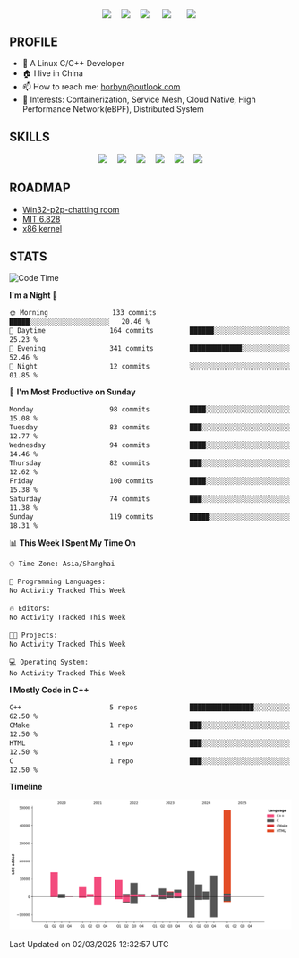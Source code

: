 
<!-- 个人资料 -->
<p align="center"> 
<a href="https://horbyn.github.io" target="_blank"><img  align=center src="https://img.shields.io/badge/Blog-Horbynz_hub-%231677ff?style=social"/></a>&emsp;
<a href="https://www.zhihu.com/people/horbyn4zz" target="_blank"><img  align=center src="https://img.shields.io/badge/Zhihu-知乎-%23000000?style=social"/></a>&emsp;
<a href="https://komarev.com/ghpvc/?username=horbyn&abbreviated=true" target="_blank"><img align="center" src="https://komarev.com/ghpvc/?username=horbyn&abbreviated=true"/></a>&emsp;
<a href="https://img.shields.io/github/stars/horbyn?style=social" target="_blank" ><img align=center src="https://img.shields.io/github/stars/horbyn?style=social&logoColor=%231677ff&labelColor=rgb(89, 89, 89)&color=rgb(3, 126, 187)" style="margin: 0 5px" /></a>&emsp;
<a href="https://img.shields.io/github/followers/horbyn?style=social" target="_blank" ><img align="center" src="https://img.shields.io/github/followers/horbyn?style=social&logoColor=%231677ff&labelColor=rgb(89, 89, 89)&color=rgb(3, 126, 187)" style="margin: 0 5px" /></a>
</p>

## PROFILE
- 🌱 A Linux C/C++ Developer
- 🏠 I live in China
- 📫 How to reach me: horbyn@outlook.com
- 🤔 Interests: Containerization, Service Mesh, Cloud Native, High Performance Network(eBPF), Distributed System

## SKILLS

<p align="center">
<a href=""><img src="https://img.shields.io/badge/Blogger-FF5722?style=for-the-badge&logo=blogger&logoColor=white" ></a>&emsp;
<a href=""><img src="https://img.shields.io/badge/Linux-FCC624?style=for-the-badge&logo=linux&logoColor=black" ></a>&emsp;
<a href=""><img src="https://img.shields.io/badge/C-00599C?style=for-the-badge&logo=c&logoColor=white" ></a>&emsp;
<a href=""><img src="https://img.shields.io/badge/C%2B%2B-00599C?style=for-the-badge&logo=c%2B%2B&logoColor=white" ></a>&emsp;
<a href=""><img src="https://img.shields.io/badge/Visual_Studio_Code-0078D4?style=for-the-badge&logo=visual%20studio%20code&logoColor=white" ></a>&emsp;
<a href=""><img src="https://img.shields.io/badge/GIT-E44C30?style=for-the-badge&logo=git&logoColor=white" ></a>
</p>

## ROADMAP

- [Win32-p2p-chatting room](https://horbyn.github.io/2022/03/14/winsock/)
- [MIT 6.828](https://horbyn.github.io/2022/04/21/xv6-11/)
- [x86 kernel](https://horbyn.github.io/2025/01/02/hoo-1/)

## STATS

<!--START_SECTION:waka-->
![Code Time](http://img.shields.io/badge/Code%20Time-0%20secs-blue)

**I'm a Night 🦉** 

```text
🌞 Morning                133 commits         █████░░░░░░░░░░░░░░░░░░░░   20.46 % 
🌆 Daytime                164 commits         ██████░░░░░░░░░░░░░░░░░░░   25.23 % 
🌃 Evening                341 commits         █████████████░░░░░░░░░░░░   52.46 % 
🌙 Night                  12 commits          ░░░░░░░░░░░░░░░░░░░░░░░░░   01.85 % 
```
📅 **I'm Most Productive on Sunday** 

```text
Monday                   98 commits          ████░░░░░░░░░░░░░░░░░░░░░   15.08 % 
Tuesday                  83 commits          ███░░░░░░░░░░░░░░░░░░░░░░   12.77 % 
Wednesday                94 commits          ████░░░░░░░░░░░░░░░░░░░░░   14.46 % 
Thursday                 82 commits          ███░░░░░░░░░░░░░░░░░░░░░░   12.62 % 
Friday                   100 commits         ████░░░░░░░░░░░░░░░░░░░░░   15.38 % 
Saturday                 74 commits          ███░░░░░░░░░░░░░░░░░░░░░░   11.38 % 
Sunday                   119 commits         █████░░░░░░░░░░░░░░░░░░░░   18.31 % 
```


📊 **This Week I Spent My Time On** 

```text
🕑︎ Time Zone: Asia/Shanghai

💬 Programming Languages: 
No Activity Tracked This Week

🔥 Editors: 
No Activity Tracked This Week

🐱‍💻 Projects: 
No Activity Tracked This Week

💻 Operating System: 
No Activity Tracked This Week
```

**I Mostly Code in C++** 

```text
C++                      5 repos             ████████████████░░░░░░░░░   62.50 % 
CMake                    1 repo              ███░░░░░░░░░░░░░░░░░░░░░░   12.50 % 
HTML                     1 repo              ███░░░░░░░░░░░░░░░░░░░░░░   12.50 % 
C                        1 repo              ███░░░░░░░░░░░░░░░░░░░░░░   12.50 % 
```



**Timeline**

![Lines of Code chart](https://raw.githubusercontent.com/horbyn/horbyn/main/assets/bar_graph.png)


 Last Updated on 02/03/2025 12:32:57 UTC
<!--END_SECTION:waka-->
